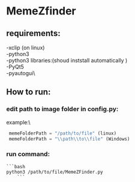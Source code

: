 # MemeZfinder
## requirements:
  -xclip (on linux)\
  -python3\
  -python3 libraries:(shoud inststall automatically )\
    -PyQt5\
    -pyautogui\

## How to run:
### edit path to image folder in config.py:
  example:\
   ```python
    memeFolderPath = "/path/to/file" (linux)
    memeFolderPath = "\\path\\to\\file" (Windows)
   ```
### run command:
	```bash
  	python3 /path/to/file/MemeZFinder.py
        ```
